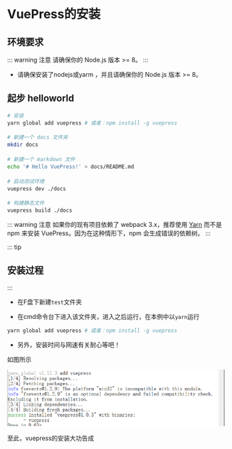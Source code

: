 # VuePress的安装

## 环境要求
::: warning 注意
 请确保你的 Node.js 版本 >= 8。
:::
- 请确保安装了nodejs或yarm ，并且请确保你的 Node.js 版本 >= 8。

## 起步 helloworld


``` sh
# 安装
yarn global add vuepress # 或者：npm install -g vuepress

# 新建一个 docs 文件夹
mkdir docs

# 新建一个 markdown 文件
echo '# Hello VuePress!' > docs/README.md

# 启动测试环境
vuepress dev ./docs

# 构建静态文件
vuepress build ./docs
```

::: warning 注意
如果你的现有项目依赖了 webpack 3.x，推荐使用 [Yarn](https://yarnpkg.com/zh-Hans/) 而不是 npm 来安装 VuePress。因为在这种情形下，npm 会生成错误的依赖树。
:::

::: tip
## 安装过程
:::

+ 在F盘下新建```test```文件夹

+ 在cmd命令台下进入该文件夹，进入之后运行，在本例中以```yarn```运行

```sh
yarn global add vuepress # 或者：npm install -g vuepress
```
+ 另外，安装时间与网速有关耐心等吧！

如图所示

![安装第一步](/vuepress/vuepress安装第一步.png)

至此，vuepress的安装大功告成
